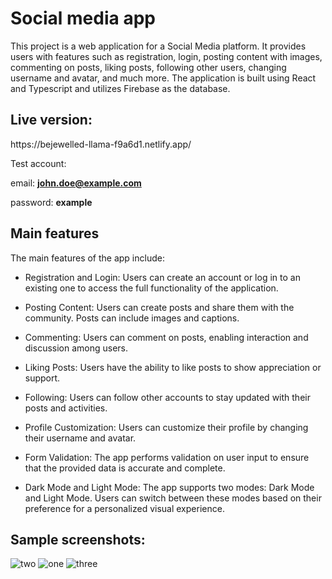 <h1>Social media app</h1>

This project is a web application for a Social Media platform. It provides users with features such as registration, login, posting content with images, commenting on posts, liking posts, following other users, changing username and avatar, and much more. The application is built using React and Typescript and utilizes Firebase as the database.

<h2>Live version:</h2> https://bejewelled-llama-f9a6d1.netlify.app/

Test account:

email: 
<b>john.doe@example.com</b>

password: 
<b>example</b>

<h2>Main features</h2>

The main features of the app include:

- Registration and Login: Users can create an account or log in to an existing one to access the full functionality of the application.

- Posting Content: Users can create posts and share them with the community. Posts can include images and captions.

- Commenting: Users can comment on posts, enabling interaction and discussion among users.

- Liking Posts: Users have the ability to like posts to show appreciation or support.

- Following: Users can follow other accounts to stay updated with their posts and activities.

- Profile Customization: Users can customize their profile by changing their username and avatar.

- Form Validation: The app performs validation on user input to ensure that the provided data is accurate and complete.

- Dark Mode and Light Mode: The app supports two modes: Dark Mode and Light Mode. Users can switch between these modes based on their preference for a personalized visual experience.


<h2>Sample screenshots:</h2>

![two](https://github.com/ThomasFront/photogram-react/assets/101347573/c0798033-4350-47bb-be31-b52a8cf26bd7)
![one](https://github.com/ThomasFront/photogram-react/assets/101347573/9476c23a-251c-4293-af82-494e883bc961)
![three](https://github.com/ThomasFront/photogram-react/assets/101347573/7cc6ee5f-83b4-44ea-844b-6814e72290a6)



